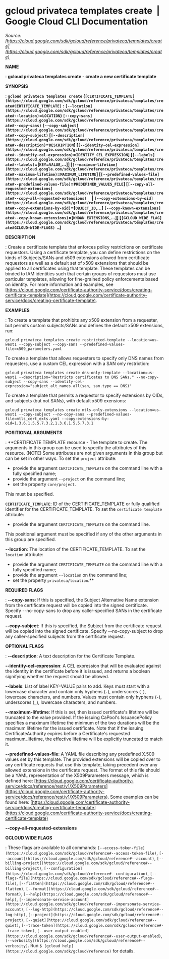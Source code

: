 # gcloud privateca templates create  |  Google Cloud CLI Documentation

*Source: [https://cloud.google.com/sdk/gcloud/reference/privateca/templates/create](https://cloud.google.com/sdk/gcloud/reference/privateca/templates/create)*

**NAME**

: **gcloud privateca templates create - create a new certificate template**

**SYNOPSIS**

: **`gcloud privateca templates create` (`[CERTIFICATE_TEMPLATE](https://cloud.google.com/sdk/gcloud/reference/privateca/templates/create#CERTIFICATE_TEMPLATE)` : `[--location](https://cloud.google.com/sdk/gcloud/reference/privateca/templates/create#--location)`=`LOCATION`) `[--copy-sans](https://cloud.google.com/sdk/gcloud/reference/privateca/templates/create#--copy-sans)` `[--copy-subject](https://cloud.google.com/sdk/gcloud/reference/privateca/templates/create#--copy-subject)` [`[--description](https://cloud.google.com/sdk/gcloud/reference/privateca/templates/create#--description)`=`DESCRIPTION`] [`[--identity-cel-expression](https://cloud.google.com/sdk/gcloud/reference/privateca/templates/create#--identity-cel-expression)`=`IDENTITY_CEL_EXPRESSION`] [`[--labels](https://cloud.google.com/sdk/gcloud/reference/privateca/templates/create#--labels)`=[`KEY`=`VALUE`,…]] [`[--maximum-lifetime](https://cloud.google.com/sdk/gcloud/reference/privateca/templates/create#--maximum-lifetime)`=`MAXIMUM_LIFETIME`] [`[--predefined-values-file](https://cloud.google.com/sdk/gcloud/reference/privateca/templates/create#--predefined-values-file)`=`PREDEFINED_VALUES_FILE`] [`[--copy-all-requested-extensions](https://cloud.google.com/sdk/gcloud/reference/privateca/templates/create#--copy-all-requested-extensions)`     | `[--copy-extensions-by-oid](https://cloud.google.com/sdk/gcloud/reference/privateca/templates/create#--copy-extensions-by-oid)`=[`OBJECT_ID`,…] `[--copy-known-extensions](https://cloud.google.com/sdk/gcloud/reference/privateca/templates/create#--copy-known-extensions)`=[`KNOWN_EXTENSIONS`,…]] [`[GCLOUD_WIDE_FLAG](https://cloud.google.com/sdk/gcloud/reference/privateca/templates/create#GCLOUD-WIDE-FLAGS) …`]**

**DESCRIPTION**

: Create a certificate template that enforces policy restrictions on certificate
requestors. Using a certificate template, you can define restrictions on the
kinds of Subjects/SANs and x509 extensions allowed from certificate requestors
as well as a default set of x509 extensions that should be applied to all
certificates using that template. These templates can be binded to IAM
identities such that certain groups of requestors must use particular templates,
allowing for fine-grained policy enforcements based on identity.
For more information and examples, see [https://cloud.google.com/certificate-authority-service/docs/creating-certificate-template](https://cloud.google.com/certificate-authority-service/docs/creating-certificate-template).

**EXAMPLES**

: To create a template that prohibits any x509 extension from a requester, but
permits custom subjects/SANs and defines the default x509 extensions, run:

```
gcloud privateca templates create restricted-template --location=us-west1 --copy-subject --copy-sans --predefined-values-file=x509_parameters.yaml
```

To create a template that allows requesters to specify only DNS names from
requesters, use a custom CEL expression with a SAN only restriction:

```
gcloud privateca templates create dns-only-template --location=us-west1 --description="Restricts certificates to DNS SANs." --no-copy-subject --copy-sans --identity-cel-expression="subject_alt_names.all(san, san.type == DNS)"
```

To create a template that permits a requestor to specify extensions by OIDs, and
subjects (but not SANs), with default x509 exensions:

```
gcloud privateca templates create mtls-only-extensions --location=us-west1 --copy-subject --no-copy-sans --predefined-values-file=mtls_cert_exts.yaml --copy-extensions-by-oid=1.3.6.1.5.5.7.3.2,1.3.6.1.5.5.7.3.1
```

**POSITIONAL ARGUMENTS**

: **CERTIFICATE TEMPLATE resource - The template to create. The arguments in this
group can be used to specify the attributes of this resource. (NOTE) Some
attributes are not given arguments in this group but can be set in other ways.
To set the `project` attribute:

- provide the argument `CERTIFICATE_TEMPLATE` on the command line with
a fully specified name;
- provide the argument `--project` on the command line;
- set the property `core/project`.

This must be specified.

**`CERTIFICATE_TEMPLATE`**:
ID of the CERTIFICATE_TEMPLATE or fully qualified identifier for the
CERTIFICATE_TEMPLATE.
To set the `certificate template` attribute:

- provide the argument `CERTIFICATE_TEMPLATE` on the command line.

This positional argument must be specified if any of the other arguments in this
group are specified.

**--location**:
The location of the CERTIFICATE_TEMPLATE.
To set the `location` attribute:

- provide the argument `CERTIFICATE_TEMPLATE` on the command line with
a fully specified name;
- provide the argument `--location` on the command line;
- set the property `privateca/location`.**

**REQUIRED FLAGS**

: **--copy-sans**:
If this is specified, the Subject Alternative Name extension from the
certificate request will be copied into the signed certificate. Specify
--no-copy-sans to drop any caller-specified SANs in the certificate request.

**--copy-subject**:
If this is specified, the Subject from the certificate request will be copied
into the signed certificate. Specify --no-copy-subject to drop any
caller-specified subjects from the certificate request.

**OPTIONAL FLAGS**

: **--description**:
A text description for the Certificate Template.

**--identity-cel-expression**:
A CEL expression that will be evaluated against the identity in the certificate
before it is issued, and returns a boolean signifying whether the request should
be allowed.

**--labels**:
List of label KEY=VALUE pairs to add.
Keys must start with a lowercase character and contain only hyphens
(`-`), underscores (`_`), lowercase characters, and
numbers. Values must contain only hyphens (`-`), underscores
(`_`), lowercase characters, and numbers.

**--maximum-lifetime**:
If this is set, then issued certificate's lifetime will be truncated to the
value provided. If the issuing CaPool's IssuancePolicy specifies a maximum
lifetime the minimum of the two durations will be the maximum lifetime for the
issued certificate. Note that if the issuing CertificateAuthority expires before
a Certificate's requested maximum_lifetime, the effective lifetime will be
explicitly truncated to match it.

**--predefined-values-file**:
A YAML file describing any predefined X.509 values set by this template. The
provided extensions will be copied over to any certificate requests that use
this template, taking precedent over any allowed extensions in the certificate
request. The format of this file should be a YAML representation of the
X509Parameters message, which is defined here: [https://cloud.google.com/certificate-authority-service/docs/reference/rest/v1/X509Parameters](https://cloud.google.com/certificate-authority-service/docs/reference/rest/v1/X509Parameters).
Some examples can be found here: [https://cloud.google.com/certificate-authority-service/docs/creating-certificate-template](https://cloud.google.com/certificate-authority-service/docs/creating-certificate-template)

**--copy-all-requested-extensions**

**GCLOUD WIDE FLAGS**

: These flags are available to all commands: `[--access-token-file](https://cloud.google.com/sdk/gcloud/reference#--access-token-file)`,
`[--account](https://cloud.google.com/sdk/gcloud/reference#--account)`, `[--billing-project](https://cloud.google.com/sdk/gcloud/reference#--billing-project)`,
`[--configuration](https://cloud.google.com/sdk/gcloud/reference#--configuration)`,
`[--flags-file](https://cloud.google.com/sdk/gcloud/reference#--flags-file)`,
`[--flatten](https://cloud.google.com/sdk/gcloud/reference#--flatten)`, `[--format](https://cloud.google.com/sdk/gcloud/reference#--format)`, `[--help](https://cloud.google.com/sdk/gcloud/reference#--help)`, `[--impersonate-service-account](https://cloud.google.com/sdk/gcloud/reference#--impersonate-service-account)`,
`[--log-http](https://cloud.google.com/sdk/gcloud/reference#--log-http)`,
`[--project](https://cloud.google.com/sdk/gcloud/reference#--project)`, `[--quiet](https://cloud.google.com/sdk/gcloud/reference#--quiet)`, `[--trace-token](https://cloud.google.com/sdk/gcloud/reference#--trace-token)`, `[--user-output-enabled](https://cloud.google.com/sdk/gcloud/reference#--user-output-enabled)`,
`[--verbosity](https://cloud.google.com/sdk/gcloud/reference#--verbosity)`.
Run `$ [gcloud help](https://cloud.google.com/sdk/gcloud/reference)` for details.